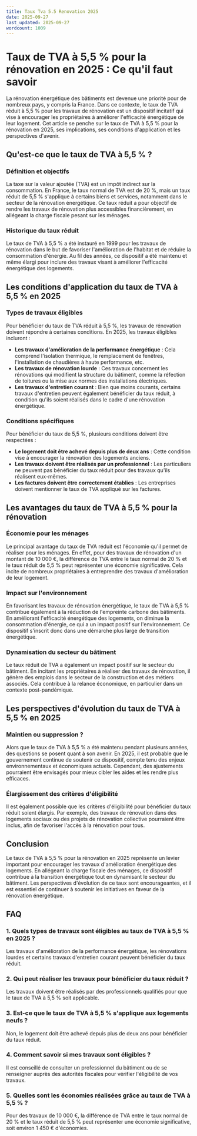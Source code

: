 ```yaml
---
title: Taux Tva 5.5 Renovation 2025
date: 2025-09-27
last_updated: 2025-09-27
wordcount: 1009
---
```


# Taux de TVA à 5,5 % pour la rénovation en 2025 : Ce qu'il faut savoir

La rénovation énergétique des bâtiments est devenue une priorité pour de nombreux pays, y compris la France. Dans ce contexte, le taux de TVA réduit à 5,5 % pour les travaux de rénovation est un dispositif incitatif qui vise à encourager les propriétaires à améliorer l'efficacité énergétique de leur logement. Cet article se penche sur le taux de TVA à 5,5 % pour la rénovation en 2025, ses implications, ses conditions d'application et les perspectives d'avenir.

## Qu'est-ce que le taux de TVA à 5,5 % ?

### Définition et objectifs

La taxe sur la valeur ajoutée (TVA) est un impôt indirect sur la consommation. En France, le taux normal de TVA est de 20 %, mais un taux réduit de 5,5 % s'applique à certains biens et services, notamment dans le secteur de la rénovation énergétique. Ce taux réduit a pour objectif de rendre les travaux de rénovation plus accessibles financièrement, en allégeant la charge fiscale pesant sur les ménages.

### Historique du taux réduit

Le taux de TVA à 5,5 % a été instauré en 1999 pour les travaux de rénovation dans le but de favoriser l'amélioration de l'habitat et de réduire la consommation d'énergie. Au fil des années, ce dispositif a été maintenu et même élargi pour inclure des travaux visant à améliorer l'efficacité énergétique des logements.

## Les conditions d'application du taux de TVA à 5,5 % en 2025

### Types de travaux éligibles

Pour bénéficier du taux de TVA réduit à 5,5 %, les travaux de rénovation doivent répondre à certaines conditions. En 2025, les travaux éligibles incluront :

- **Les travaux d'amélioration de la performance énergétique** : Cela comprend l'isolation thermique, le remplacement de fenêtres, l'installation de chaudières à haute performance, etc.
- **Les travaux de rénovation lourde** : Ces travaux concernent les rénovations qui modifient la structure du bâtiment, comme la réfection de toitures ou la mise aux normes des installations électriques.
- **Les travaux d'entretien courant** : Bien que moins courants, certains travaux d'entretien peuvent également bénéficier du taux réduit, à condition qu'ils soient réalisés dans le cadre d'une rénovation énergétique.

### Conditions spécifiques

Pour bénéficier du taux de 5,5 %, plusieurs conditions doivent être respectées :

- **Le logement doit être achevé depuis plus de deux ans** : Cette condition vise à encourager la rénovation des logements anciens.
- **Les travaux doivent être réalisés par un professionnel** : Les particuliers ne peuvent pas bénéficier du taux réduit pour des travaux qu'ils réalisent eux-mêmes.
- **Les factures doivent être correctement établies** : Les entreprises doivent mentionner le taux de TVA appliqué sur les factures.

## Les avantages du taux de TVA à 5,5 % pour la rénovation

### Économie pour les ménages

Le principal avantage du taux de TVA réduit est l'économie qu'il permet de réaliser pour les ménages. En effet, pour des travaux de rénovation d'un montant de 10 000 €, la différence de TVA entre le taux normal de 20 % et le taux réduit de 5,5 % peut représenter une économie significative. Cela incite de nombreux propriétaires à entreprendre des travaux d'amélioration de leur logement.

### Impact sur l'environnement

En favorisant les travaux de rénovation énergétique, le taux de TVA à 5,5 % contribue également à la réduction de l'empreinte carbone des bâtiments. En améliorant l'efficacité énergétique des logements, on diminue la consommation d'énergie, ce qui a un impact positif sur l'environnement. Ce dispositif s'inscrit donc dans une démarche plus large de transition énergétique.

### Dynamisation du secteur du bâtiment

Le taux réduit de TVA a également un impact positif sur le secteur du bâtiment. En incitant les propriétaires à réaliser des travaux de rénovation, il génère des emplois dans le secteur de la construction et des métiers associés. Cela contribue à la relance économique, en particulier dans un contexte post-pandémique.

## Les perspectives d'évolution du taux de TVA à 5,5 % en 2025

### Maintien ou suppression ?

Alors que le taux de TVA à 5,5 % a été maintenu pendant plusieurs années, des questions se posent quant à son avenir. En 2025, il est probable que le gouvernement continue de soutenir ce dispositif, compte tenu des enjeux environnementaux et économiques actuels. Cependant, des ajustements pourraient être envisagés pour mieux cibler les aides et les rendre plus efficaces.

### Élargissement des critères d'éligibilité

Il est également possible que les critères d'éligibilité pour bénéficier du taux réduit soient élargis. Par exemple, des travaux de rénovation dans des logements sociaux ou des projets de rénovation collective pourraient être inclus, afin de favoriser l'accès à la rénovation pour tous.

## Conclusion

Le taux de TVA à 5,5 % pour la rénovation en 2025 représente un levier important pour encourager les travaux d'amélioration énergétique des logements. En allégeant la charge fiscale des ménages, ce dispositif contribue à la transition énergétique tout en dynamisant le secteur du bâtiment. Les perspectives d'évolution de ce taux sont encourageantes, et il est essentiel de continuer à soutenir les initiatives en faveur de la rénovation énergétique.

## FAQ

### 1. Quels types de travaux sont éligibles au taux de TVA à 5,5 % en 2025 ?

Les travaux d'amélioration de la performance énergétique, les rénovations lourdes et certains travaux d'entretien courant peuvent bénéficier du taux réduit.

### 2. Qui peut réaliser les travaux pour bénéficier du taux réduit ?

Les travaux doivent être réalisés par des professionnels qualifiés pour que le taux de TVA à 5,5 % soit applicable.

### 3. Est-ce que le taux de TVA à 5,5 % s'applique aux logements neufs ?

Non, le logement doit être achevé depuis plus de deux ans pour bénéficier du taux réduit.

### 4. Comment savoir si mes travaux sont éligibles ?

Il est conseillé de consulter un professionnel du bâtiment ou de se renseigner auprès des autorités fiscales pour vérifier l'éligibilité de vos travaux.

### 5. Quelles sont les économies réalisées grâce au taux de TVA à 5,5 % ?

Pour des travaux de 10 000 €, la différence de TVA entre le taux normal de 20 % et le taux réduit de 5,5 % peut représenter une économie significative, soit environ 1 450 € d'économies.